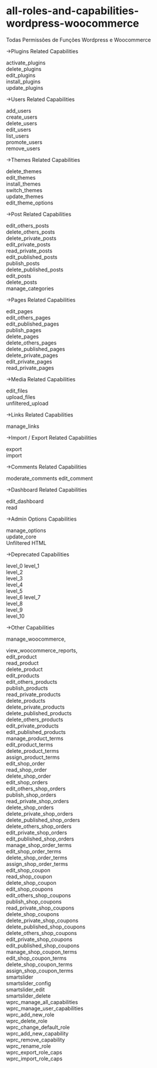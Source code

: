 # all-roles-and-capabilities-wordpress-woocommerce

Todas Permissões de Funções Wordpress e Woocommerce


->Plugins Related Capabilities

activate_plugins	
delete_plugins			
edit_plugins		
install_plugins			
update_plugins
				
->Users Related Capabilities

add_users				
create_users			
delete_users				
edit_users				
list_users				
promote_users				
remove_users
					
->Themes Related Capabilities

delete_themes				
edit_themes				
install_themes				
switch_themes				
update_themes				
edit_theme_options
					
->Post Related Capabilities

edit_others_posts		
delete_others_posts			
delete_private_posts		
edit_private_posts			
read_private_posts			
edit_published_posts			
publish_posts			
delete_published_posts			
edit_posts			
delete_posts			
manage_categories

->Pages Related Capabilities

edit_pages			
edit_others_pages			
edit_published_pages			
publish_pages				
delete_pages			
delete_others_pages		
delete_published_pages			
delete_private_pages		
edit_private_pages			
read_private_pages
					
->Media Related Capabilities

edit_files		
upload_files		
unfiltered_upload

->Links Related Capabilities

manage_links
					
->Import / Export Related Capabilities

export	
import
					
->Comments Related Capabilities

moderate_comments
edit_comment
					
->Dashboard Related Capabilities

edit_dashboard	
read
			
->Admin Options Capabilities

manage_options		
update_core			
Unfiltered HTML
					
->Deprecated Capabilities

level_0	
level_1		
level_2				
level_3				
level_4				
level_5		
level_6
level_7					
level_8					
level_9					
level_10
					
->Other Capabilities

manage_woocommerce,

view_woocommerce_reports,				
edit_product				
read_product				
delete_product				
edit_products				
edit_others_products				
publish_products				
read_private_products				
delete_products					
delete_private_products					
delete_published_products					
delete_others_products					
edit_private_products				
edit_published_products					
manage_product_terms					
edit_product_terms					
delete_product_terms					
assign_product_terms					
edit_shop_order					
read_shop_order					
delete_shop_order					
edit_shop_orders					
edit_others_shop_orders					
publish_shop_orders					
read_private_shop_orders					
delete_shop_orders					
delete_private_shop_orders					
delete_published_shop_orders					
delete_others_shop_orders					
edit_private_shop_orders					
edit_published_shop_orders					
manage_shop_order_terms					
edit_shop_order_terms					
delete_shop_order_terms					
assign_shop_order_terms					
edit_shop_coupon					
read_shop_coupon					
delete_shop_coupon				
edit_shop_coupons				
edit_others_shop_coupons					
publish_shop_coupons					
read_private_shop_coupons					
delete_shop_coupons					
delete_private_shop_coupons					
delete_published_shop_coupons					
delete_others_shop_coupons					
edit_private_shop_coupons					
edit_published_shop_coupons					
manage_shop_coupon_terms					
edit_shop_coupon_terms					
delete_shop_coupon_terms				
assign_shop_coupon_terms					
smartslider					
smartslider_config					
smartslider_edit					
smartslider_delete					
wprc_manage_all_capabilities					
wprc_manage_user_capabilities					
wprc_add_new_role					
wprc_delete_role					
wprc_change_default_role				
wprc_add_new_capability				
wprc_remove_capability				
wprc_rename_role				
wprc_export_role_caps				
wprc_import_role_caps
